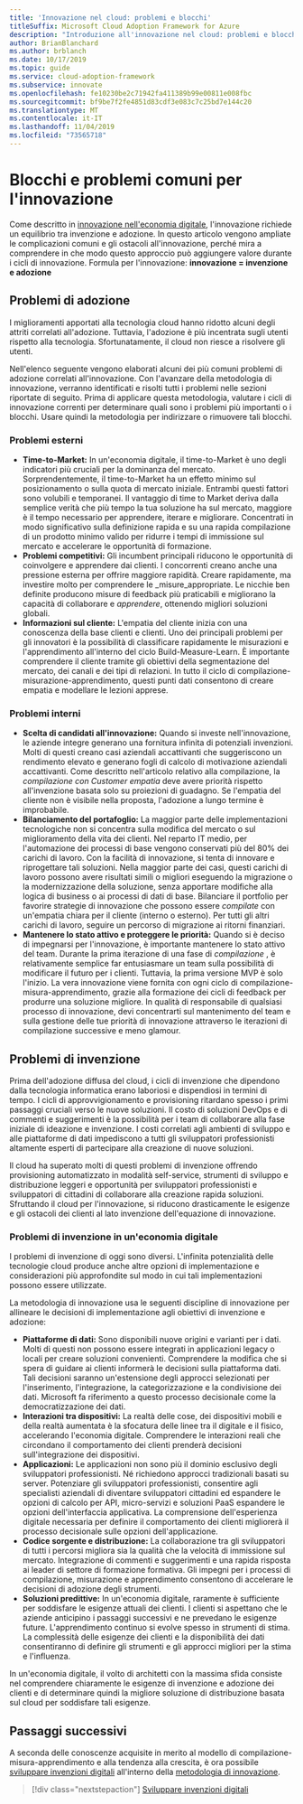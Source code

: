 ```yaml
---
title: 'Innovazione nel cloud: problemi e blocchi'
titleSuffix: Microsoft Cloud Adoption Framework for Azure
description: "Introduzione all'innovazione nel cloud: problemi e blocchi"
author: BrianBlanchard
ms.author: brblanch
ms.date: 10/17/2019
ms.topic: guide
ms.service: cloud-adoption-framework
ms.subservice: innovate
ms.openlocfilehash: fe10230be2c71942fa411389b99e00811e008fbc
ms.sourcegitcommit: bf9be7f2fe4851d83cdf3e083c7c25bd7e144c20
ms.translationtype: MT
ms.contentlocale: it-IT
ms.lasthandoff: 11/04/2019
ms.locfileid: "73565718"
---
```

# <a name="common-blockers-and-challenges-to-innovation"></a>Blocchi e problemi comuni per l'innovazione

Come descritto in [innovazione nell'economia digitale](./index.md), l'innovazione richiede un equilibrio tra invenzione e adozione. In questo articolo vengono ampliate le complicazioni comuni e gli ostacoli all'innovazione, perché mira a comprendere in che modo questo approccio può aggiungere valore durante i cicli di innovazione. Formula per l'innovazione: **innovazione = invenzione e adozione**

## <a name="adoption-challenges"></a>Problemi di adozione

I miglioramenti apportati alla tecnologia cloud hanno ridotto alcuni degli attriti correlati all'adozione. Tuttavia, l'adozione è più incentrata sugli utenti rispetto alla tecnologia. Sfortunatamente, il cloud non riesce a risolvere gli utenti.

Nell'elenco seguente vengono elaborati alcuni dei più comuni problemi di adozione correlati all'innovazione. Con l'avanzare della metodologia di innovazione, verranno identificati e risolti tutti i problemi nelle sezioni riportate di seguito. Prima di applicare questa metodologia, valutare i cicli di innovazione correnti per determinare quali sono i problemi più importanti o i blocchi. Usare quindi la metodologia per indirizzare o rimuovere tali blocchi.

### <a name="external-challenges"></a>Problemi esterni

- **Time-to-Market:** In un'economia digitale, il time-to-Market è uno degli indicatori più cruciali per la dominanza del mercato. Sorprendentemente, il time-to-Market ha un effetto minimo sul posizionamento o sulla quota di mercato iniziale. Entrambi questi fattori sono volubili e temporanei. Il vantaggio di time to Market deriva dalla semplice verità che più tempo la tua soluzione ha sul mercato, maggiore è il tempo necessario per apprendere, iterare e migliorare. Concentrati in modo significativo sulla definizione rapida e su una rapida compilazione di un prodotto minimo valido per ridurre i tempi di immissione sul mercato e accelerare le opportunità di formazione.
- **Problemi competitivi:** Gli incumbent principali riducono le opportunità di coinvolgere e apprendere dai clienti. I concorrenti creano anche una pressione esterna per offrire maggiore rapidità. Creare rapidamente, ma investire molto per comprendere le _misure_appropriate. Le nicchie ben definite producono misure di feedback più praticabili e migliorano la capacità di collaborare e _apprendere_, ottenendo migliori soluzioni globali.
- **Informazioni sul cliente:** L'empatia del cliente inizia con una conoscenza della base clienti e clienti. Uno dei principali problemi per gli innovatori è la possibilità di classificare rapidamente le misurazioni e l'apprendimento all'interno del ciclo Build-Measure-Learn. È importante comprendere il cliente tramite gli obiettivi della segmentazione del mercato, dei canali e dei tipi di relazioni. In tutto il ciclo di compilazione-misurazione-apprendimento, questi punti dati consentono di creare empatia e modellare le lezioni apprese.

### <a name="internal-challenges"></a>Problemi interni

- **Scelta di candidati all'innovazione:** Quando si investe nell'innovazione, le aziende integre generano una fornitura infinita di potenziali invenzioni. Molti di questi creano casi aziendali accattivanti che suggeriscono un rendimento elevato e generano fogli di calcolo di motivazione aziendali accattivanti. Come descritto nell'articolo relativo alla compilazione, la *compilazione con Customer empatia* deve avere priorità rispetto all'invenzione basata solo su proiezioni di guadagno. Se l'empatia del cliente non è visibile nella proposta, l'adozione a lungo termine è improbabile.
- **Bilanciamento del portafoglio:** La maggior parte delle implementazioni tecnologiche non si concentra sulla modifica del mercato o sul miglioramento della vita dei clienti. Nel reparto IT medio, per l'automazione dei processi di base vengono conservati più del 80% dei carichi di lavoro. Con la facilità di innovazione, si tenta di innovare e riprogettare tali soluzioni. Nella maggior parte dei casi, questi carichi di lavoro possono avere risultati simili o migliori eseguendo la migrazione o la modernizzazione della soluzione, senza apportare modifiche alla logica di business o ai processi di dati di base. Bilanciare il portfolio per favorire strategie di innovazione che possono essere _compilate_ con un'empatia chiara per il cliente (interno o esterno). Per tutti gli altri carichi di lavoro, seguire un percorso di migrazione ai ritorni finanziari.
- **Mantenere lo stato attivo e proteggere le priorità:** Quando si è deciso di impegnarsi per l'innovazione, è importante mantenere lo stato attivo del team. Durante la prima iterazione di una fase di *compilazione* , è relativamente semplice far entusiasmare un team sulla possibilità di modificare il futuro per i clienti. Tuttavia, la prima versione MVP è solo l'inizio. La vera innovazione viene fornita con ogni ciclo di compilazione-misura-apprendimento, grazie alla formazione dei cicli di feedback per produrre una soluzione migliore. In qualità di responsabile di qualsiasi processo di innovazione, devi concentrarti sul mantenimento del team e sulla gestione delle tue priorità di innovazione attraverso le iterazioni di compilazione successive e meno glamour.

## <a name="invention-challenges"></a>Problemi di invenzione

Prima dell'adozione diffusa del cloud, i cicli di invenzione che dipendono dalla tecnologia informatica erano laboriosi e dispendiosi in termini di tempo. I cicli di approvvigionamento e provisioning ritardano spesso i primi passaggi cruciali verso le nuove soluzioni. Il costo di soluzioni DevOps e di commenti e suggerimenti è la possibilità per i team di collaborare alla fase iniziale di ideazione e invenzione. I costi correlati agli ambienti di sviluppo e alle piattaforme di dati impediscono a tutti gli sviluppatori professionisti altamente esperti di partecipare alla creazione di nuove soluzioni.

Il cloud ha superato molti di questi problemi di invenzione offrendo provisioning automatizzato in modalità self-service, strumenti di sviluppo e distribuzione leggeri e opportunità per sviluppatori professionisti e sviluppatori di cittadini di collaborare alla creazione rapida soluzioni. Sfruttando il cloud per l'innovazione, si riducono drasticamente le esigenze e gli ostacoli dei clienti al lato invenzione dell'equazione di innovazione.

### <a name="invention-challenges-in-a-digital-economy"></a>Problemi di invenzione in un'economia digitale

I problemi di invenzione di oggi sono diversi. L'infinita potenzialità delle tecnologie cloud produce anche altre opzioni di implementazione e considerazioni più approfondite sul modo in cui tali implementazioni possono essere utilizzate.

La metodologia di innovazione usa le seguenti discipline di innovazione per allineare le decisioni di implementazione agli obiettivi di invenzione e adozione:

- **Piattaforme di dati:** Sono disponibili nuove origini e varianti per i dati. Molti di questi non possono essere integrati in applicazioni legacy o locali per creare soluzioni convenienti. Comprendere la modifica che si spera di guidare ai clienti informerà le decisioni sulla piattaforma dati. Tali decisioni saranno un'estensione degli approcci selezionati per l'inserimento, l'integrazione, la categorizzazione e la condivisione dei dati. Microsoft fa riferimento a questo processo decisionale come la democratizzazione dei dati.
- **Interazioni tra dispositivi:** La realtà delle cose, dei dispositivi mobili e della realtà aumentata è la sfocatura delle linee tra il digitale e il fisico, accelerando l'economia digitale. Comprendere le interazioni reali che circondano il comportamento dei clienti prenderà decisioni sull'integrazione dei dispositivi.
- **Applicazioni:** Le applicazioni non sono più il dominio esclusivo degli sviluppatori professionisti. Né richiedono approcci tradizionali basati su server. Potenziare gli sviluppatori professionisti, consentire agli specialisti aziendali di diventare sviluppatori cittadini ed espandere le opzioni di calcolo per API, micro-servizi e soluzioni PaaS espandere le opzioni dell'interfaccia applicativa. La comprensione dell'esperienza digitale necessaria per definire il comportamento dei clienti migliorerà il processo decisionale sulle opzioni dell'applicazione.
- **Codice sorgente e distribuzione:** La collaborazione tra gli sviluppatori di tutti i percorsi migliora sia la qualità che la velocità di immissione sul mercato. Integrazione di commenti e suggerimenti e una rapida risposta ai leader di settore di formazione formativa. Gli impegni per i processi di compilazione, misurazione e apprendimento consentono di accelerare le decisioni di adozione degli strumenti.
- **Soluzioni predittive:** In un'economia digitale, raramente è sufficiente per soddisfare le esigenze attuali dei clienti. I clienti si aspettano che le aziende anticipino i passaggi successivi e ne prevedano le esigenze future. L'apprendimento continuo si evolve spesso in strumenti di stima. La complessità delle esigenze dei clienti e la disponibilità dei dati consentiranno di definire gli strumenti e gli approcci migliori per la stima e l'influenza.

In un'economia digitale, il volto di architetti con la massima sfida consiste nel comprendere chiaramente le esigenze di invenzione e adozione dei clienti e di determinare quindi la migliore soluzione di distribuzione basata sul cloud per soddisfare tali esigenze.

## <a name="next-steps"></a>Passaggi successivi

A seconda delle conoscenze acquisite in merito al modello di compilazione-misura-apprendimento e alla tendenza alla crescita, è ora possibile [sviluppare invenzioni digitali](./invention.md) all'interno della [metodologia di innovazione](./index.md).

> [!div class="nextstepaction"]
> [Sviluppare invenzioni digitali](./invention.md)

